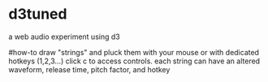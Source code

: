 # d3tuned
a web audio experiment using d3

#how-to
draw "strings" and pluck them with your mouse or with dedicated hotkeys (1,2,3...)
click c to access controls. each string can have an altered waveform, release time, pitch factor, and hotkey
